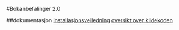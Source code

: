 #Bokanbefalinger 2.0

##dokumentasjon
[installasjonsveiledning](docs/install.md)
[oversikt over kildekoden](docs/files.md)